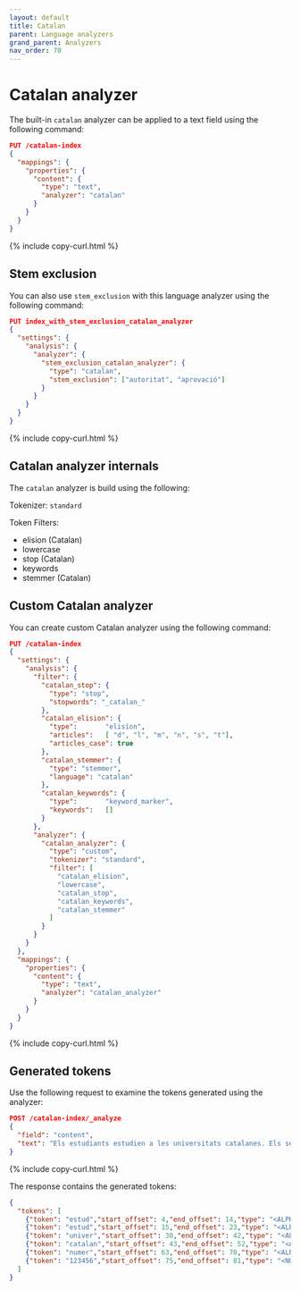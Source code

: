 ```yaml
---
layout: default
title: Catalan
parent: Language analyzers
grand_parent: Analyzers
nav_order: 70
---
```


# Catalan analyzer

The built-in `catalan` analyzer can be applied to a text field using the following command:

```json
PUT /catalan-index
{
  "mappings": {
    "properties": {
      "content": {
        "type": "text",
        "analyzer": "catalan"
      }
    }
  }
}
```
{% include copy-curl.html %}

## Stem exclusion

You can also use `stem_exclusion` with this language analyzer using the following command:

```json
PUT index_with_stem_exclusion_catalan_analyzer
{
  "settings": {
    "analysis": {
      "analyzer": {
        "stem_exclusion_catalan_analyzer": {
          "type": "catalan",
          "stem_exclusion": ["autoritat", "aprovació"]
        }
      }
    }
  }
}
```
{% include copy-curl.html %}

## Catalan analyzer internals

The `catalan` analyzer is build using the following:

Tokenizer: `standard`

Token Filters:
- elision (Catalan)
- lowercase
- stop (Catalan)
- keywords
- stemmer (Catalan)

## Custom Catalan analyzer

You can create custom Catalan analyzer using the following command:

```json
PUT /catalan-index
{
  "settings": {
    "analysis": {
      "filter": {
        "catalan_stop": {
          "type": "stop",
          "stopwords": "_catalan_"
        },
        "catalan_elision": {
          "type":       "elision",
          "articles":   [ "d", "l", "m", "n", "s", "t"],
          "articles_case": true
        },
        "catalan_stemmer": {
          "type": "stemmer",
          "language": "catalan"
        },
        "catalan_keywords": {
          "type":       "keyword_marker",
          "keywords":   [] 
        }
      },
      "analyzer": {
        "catalan_analyzer": {
          "type": "custom",
          "tokenizer": "standard",
          "filter": [
            "catalan_elision",
            "lowercase",
            "catalan_stop",
            "catalan_keywords",
            "catalan_stemmer"
          ]
        }
      }
    }
  },
  "mappings": {
    "properties": {
      "content": {
        "type": "text",
        "analyzer": "catalan_analyzer"
      }
    }
  }
}
```
{% include copy-curl.html %}

## Generated tokens

Use the following request to examine the tokens generated using the analyzer:

```json
POST /catalan-index/_analyze
{
  "field": "content",
  "text": "Els estudiants estudien a les universitats catalanes. Els seus números són 123456."
}
```
{% include copy-curl.html %}

The response contains the generated tokens:

```json
{
  "tokens": [
    {"token": "estud","start_offset": 4,"end_offset": 14,"type": "<ALPHANUM>","position": 1},
    {"token": "estud","start_offset": 15,"end_offset": 23,"type": "<ALPHANUM>","position": 2},
    {"token": "univer","start_offset": 30,"end_offset": 42,"type": "<ALPHANUM>","position": 5},
    {"token": "catalan","start_offset": 43,"end_offset": 52,"type": "<ALPHANUM>","position": 6},
    {"token": "numer","start_offset": 63,"end_offset": 70,"type": "<ALPHANUM>","position": 9},
    {"token": "123456","start_offset": 75,"end_offset": 81,"type": "<NUM>","position": 11}
  ]
}
```